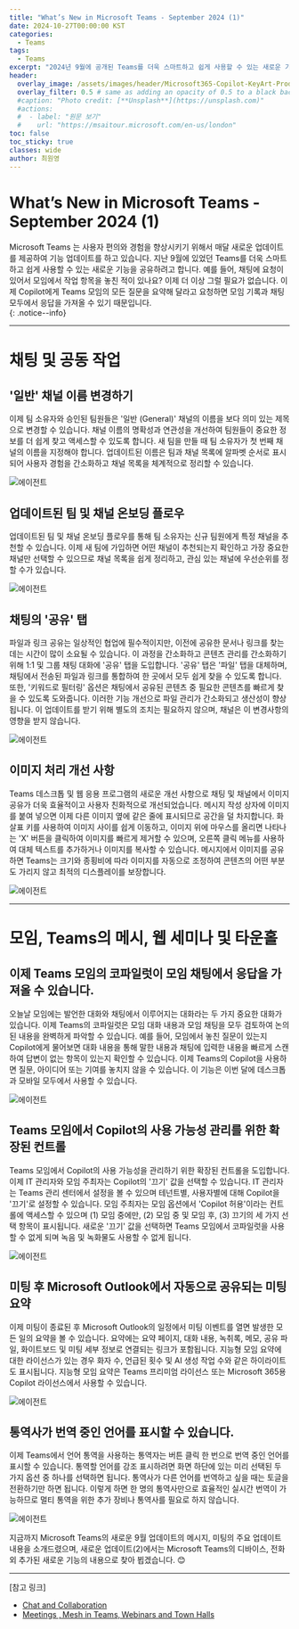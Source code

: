 ```yaml
---
title: "What’s New in Microsoft Teams - September 2024 (1)"
date: 2024-10-27T00:00:00 KST
categories:
  - Teams
tags:
  - Teams
excerpt: "2024년 9월에 공개된 Teams를 더욱 스마트하고 쉽게 사용할 수 있는 새로운 기능을 소개합니다."
header:
  overlay_image: /assets/images/header/Microsoft365-Copilot-KeyArt-Productivity-6K-01.png
  overlay_filter: 0.5 # same as adding an opacity of 0.5 to a black background
  #caption: "Photo credit: [**Unsplash**](https://unsplash.com)"
  #actions:
  #  - label: "원문 보기"
  #    url: "https://msaitour.microsoft.com/en-us/london"
toc: false
toc_sticky: true
classes: wide
author: 최원영
---
```


# What’s New in Microsoft Teams - September 2024 (1)

Microsoft Teams	는 사용자 편의와 경험을 향상시키기 위해서 매달 새로운 업데이트를 제공하여 기능 업데이트를 하고 있습니다. 지난 9월에 있었던 Teams를 더욱 스마트하고 쉽게 사용할 수 있는 새로운 기능을 공유하려고 합니다. 예를 들어, 채팅에 요청이 있어서 모임에서 작업 항목을 놓친 적이 있나요? 이제 더 이상 그럴 필요가 없습니다. 이제 Copilot에게 Teams 모임의 모든 질문을 요약해 달라고 요청하면 모임 기록과 채팅 모두에서 응답을 가져올 수 있기 때문입니다.  
{: .notice--info}

---

# 채팅 및 공동 작업 

## '일반' 채널 이름 변경하기 

이제 팀 소유자와 승인된 팀원들은 '일반 (General)' 채널의 이름을 보다 의미 있는 제목으로 변경할 수 있습니다. 채널 이름의 명확성과 연관성을 개선하여 팀원들이 중요한 정보를 더 쉽게 찾고 액세스할 수 있도록 합니다. 새 팀을 만들 때 팀 소유자가 첫 번째 채널의 이름을 지정해야 합니다. 업데이트된 이름은 팀과 채널 목록에 알파벳 순서로 표시되어 사용자 경험을 간소화하고 채널 목록을 체계적으로 정리할 수 있습니다. 

![에이전트](/mwkorea/assets/images/20241027/그림1.png)

## 업데이트된 팀 및 채널 온보딩 플로우 

업데이트된 팀 및 채널 온보딩 플로우를 통해 팀 소유자는 신규 팀원에게 특정 채널을 추천할 수 있습니다. 이제 새 팀에 가입하면 어떤 채널이 추천되는지 확인하고 가장 중요한 채널만 선택할 수 있으므로 채널 목록을 쉽게 정리하고, 관심 있는 채널에 우선순위를 정할 수가 있습니다. 

![에이전트](/mwkorea/assets/images/20241027/그림2.png)

## 채팅의 '공유' 탭 

파일과 링크 공유는 일상적인 협업에 필수적이지만, 이전에 공유한 문서나 링크를 찾는 데는 시간이 많이 소요될 수 있습니다. 이 과정을 간소화하고 콘텐츠 관리를 간소화하기 위해 1:1 및 그룹 채팅 대화에 '공유' 탭을 도입합니다. '공유' 탭은 '파일' 탭을 대체하며, 채팅에서 전송된 파일과 링크를 통합하여 한 곳에서 모두 쉽게 찾을 수 있도록 합니다. 또한, '키워드로 필터링' 옵션은 채팅에서 공유된 콘텐츠 중 필요한 콘텐츠를 빠르게 찾을 수 있도록 도와줍니다. 이러한 기능 개선으로 파일 관리가 간소화되고 생산성이 향상됩니다. 이 업데이트를 받기 위해 별도의 조치는 필요하지 않으며, 채널은 이 변경사항의 영향을 받지 않습니다. 

![에이전트](/mwkorea/assets/images/20241027/그림3.png) 

## 이미지 처리 개선 사항 

Teams 데스크톱 및 웹 응용 프로그램의 새로운 개선 사항으로 채팅 및 채널에서 이미지 공유가 더욱 효율적이고 사용자 친화적으로 개선되었습니다. 메시지 작성 상자에 이미지를 붙여 넣으면 이제 다른 이미지 옆에 같은 줄에 표시되므로 공간을 덜 차지합니다. 화살표 키를 사용하여 이미지 사이를 쉽게 이동하고, 이미지 위에 마우스를 올리면 나타나는 'X' 버튼을 클릭하여 이미지를 빠르게 제거할 수 있으며, 오른쪽 클릭 메뉴를 사용하여 대체 텍스트를 추가하거나 이미지를 복사할 수 있습니다. 메시지에서 이미지를 공유하면 Teams는 크기와 종횡비에 따라 이미지를 자동으로 조정하여 콘텐츠의 어떤 부분도 가리지 않고 최적의 디스플레이를 보장합니다. 

![에이전트](/mwkorea/assets/images/20241027/그림4.png) 

--- 

# 모임, Teams의 메시, 웹 세미나 및 타운홀 

## 이제 Teams 모임의 코파일럿이 모임 채팅에서 응답을 가져올 수 있습니다. 

오늘날 모임에는 발언한 대화와 채팅에서 이루어지는 대화라는 두 가지 중요한 대화가 있습니다. 이제 Teams의 코파일럿은 모임 대화 내용과 모임 채팅을 모두 검토하여 논의된 내용을 완벽하게 파악할 수 있습니다. 예를 들어, 모임에서 놓친 질문이 있는지 Copilot에게 물어보면 대화 내용을 통해 말한 내용과 채팅에 입력한 내용을 빠르게 스캔하여 답변이 없는 항목이 있는지 확인할 수 있습니다. 이제 Teams의 Copilot을 사용하면 질문, 아이디어 또는 기여를 놓치지 않을 수 있습니다. 이 기능은 이번 달에 데스크톱과 모바일 모두에서 사용할 수 있습니다. 

![에이전트](/mwkorea/assets/images/20241027/그림5.gif) 

## Teams 모임에서 Copilot의 사용 가능성 관리를 위한 확장된 컨트롤 

Teams 모임에서 Copilot의 사용 가능성을 관리하기 위한 확장된 컨트롤을 도입합니다. 이제 IT 관리자와 모임 주최자는 Copilot의 '끄기' 값을 선택할 수 있습니다. IT 관리자는 Teams 관리 센터에서 설정을 볼 수 있으며 테넌트별, 사용자별에 대해 Copilot을 '끄기'로 설정할 수 있습니다. 모임 주최자는 모임 옵션에서 'Copilot 허용'이라는 컨트롤에 액세스할 수 있으며 (1) 모임 중에만, (2) 모임 중 및 모임 후, (3) 끄기의 세 가지 선택 항목이 표시됩니다. 새로운 '끄기' 값을 선택하면 Teams 모임에서 코파일럿을 사용할 수 없게 되며 녹음 및 녹화물도 사용할 수 없게 됩니다.  

![에이전트](/mwkorea/assets/images/20241027/그림6.png) 
 
## 미팅 후 Microsoft Outlook에서 자동으로 공유되는 미팅 요약 

이제 미팅이 종료된 후 Microsoft Outlook의 일정에서 미팅 이벤트를 열면 발생한 모든 일의 요약을 볼 수 있습니다. 요약에는 요약 페이지, 대화 내용, 녹취록, 메모, 공유 파일, 화이트보드 및 미팅 세부 정보로 연결되는 링크가 포함됩니다. 지능형 모임 요약에 대한 라이선스가 있는 경우 화자 수, 언급된 횟수 및 AI 생성 작업 수와 같은 하이라이트도 표시됩니다. 지능형 모임 요약은 Teams 프리미엄 라이선스 또는 Microsoft 365용 Copilot 라이선스에서 사용할 수 있습니다. 

![에이전트](/mwkorea/assets/images/20241027/그림7.png) 
 
## 통역사가 번역 중인 언어를 표시할 수 있습니다. 

이제 Teams에서 언어 통역을 사용하는 통역자는 버튼 클릭 한 번으로 번역 중인 언어를 표시할 수 있습니다. 통역할 언어를 강조 표시하려면 화면 하단에 있는 미리 선택된 두 가지 옵션 중 하나를 선택하면 됩니다. 통역사가 다른 언어를 번역하고 싶을 때는 토글을 전환하기만 하면 됩니다. 이렇게 하면 한 명의 통역사만으로 효율적인 실시간 번역이 가능하므로 멀티 통역을 위한 추가 장비나 통역사를 필요로 하지 않습니다. 

![에이전트](/mwkorea/assets/images/20241027/그림9.png) 

지금까지 Microsoft Teams의 새로운 9월 업데이트의 메시지, 미팅의 주요 업데이트 내용을 소개드렸으며, 새로운 업데이트(2)에서는 Microsoft Teams의 디바이스, 전화 외 추가된 새로운 기능의 내용으로 찾아 뵙겠습니다. 😊 

---

[참고 링크]
- [Chat and Collaboration ](https://techcommunity.microsoft.com/t5/microsoft-teams-blog/what-s-new-in-microsoft-teams-september-2024/ba-p/4255348#chat)
- [Meetings , Mesh in Teams, Webinars and Town Halls](https://techcommunity.microsoft.com/t5/microsoft-teams-blog/what-s-new-in-microsoft-teams-september-2024/ba-p/4255348#meetings)



